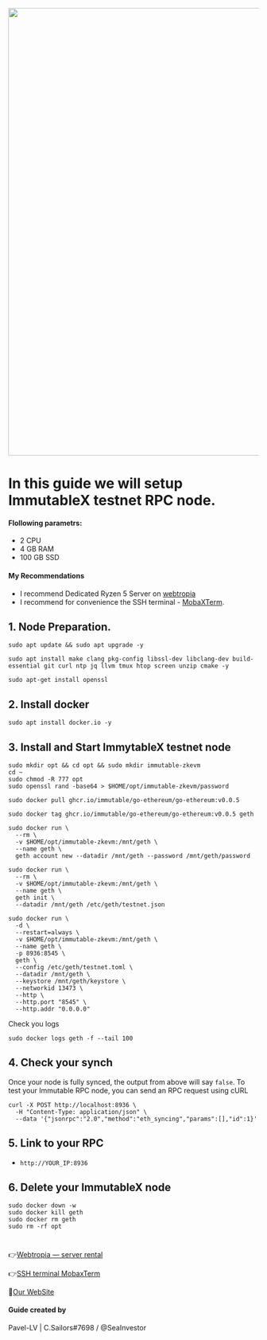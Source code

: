 <p align="center">
 <img src="https://i.postimg.cc/SKpCDTMS/Immutable-1.png"width="900"/></a>
</p>

# In this guide we will setup ImmutableX testnet RPC node.

#### Flollowing parametrs:
- 2 CPU 
- 4 GB RAM
- 100 GB SSD

#### My Recommendations
- I recommend Dedicated Ryzen 5 Server on [webtropia](https://bit.ly/45KaUj4)
- I recommend for convenience the SSH terminal - [MobaXTerm](https://mobaxterm.mobatek.net/download.html).

## 1. Node Preparation.
```
sudo apt update && sudo apt upgrade -y
```
```
sudo apt install make clang pkg-config libssl-dev libclang-dev build-essential git curl ntp jq llvm tmux htop screen unzip cmake -y
```
```
sudo apt-get install openssl
```

## 2. Install docker 
```
sudo apt install docker.io -y
```

## 3. Install and Start ImmytableX testnet node

```
sudo mkdir opt && cd opt && sudo mkdir immutable-zkevm
cd ~
sudo chmod -R 777 opt
sudo openssl rand -base64 > $HOME/opt/immutable-zkevm/password
```
```
sudo docker pull ghcr.io/immutable/go-ethereum/go-ethereum:v0.0.5
```
```
sudo docker tag ghcr.io/immutable/go-ethereum/go-ethereum:v0.0.5 geth
```
```
sudo docker run \
  --rm \
  -v $HOME/opt/immutable-zkevm:/mnt/geth \
  --name geth \
  geth account new --datadir /mnt/geth --password /mnt/geth/password
```
```
sudo docker run \
  --rm \
  -v $HOME/opt/immutable-zkevm:/mnt/geth \
  --name geth \
  geth init \
  --datadir /mnt/geth /etc/geth/testnet.json 
```
```
sudo docker run \
  -d \
  --restart=always \
  -v $HOME/opt/immutable-zkevm:/mnt/geth \
  --name geth \
  -p 8936:8545 \
  geth \
  --config /etc/geth/testnet.toml \
  --datadir /mnt/geth \
  --keystore /mnt/geth/keystore \
  --networkid 13473 \
  --http \
  --http.port "8545" \
  --http.addr "0.0.0.0"
```
Check you logs
```
sudo docker logs geth -f --tail 100
```
## 4. Check your synch
Once your node is fully synced, the output from above will say `false`. To test your Immutable RPC node, you can send an RPC request using cURL
```
curl -X POST http://localhost:8936 \
  -H "Content-Type: application/json" \
  --data '{"jsonrpc":"2.0","method":"eth_syncing","params":[],"id":1}'
```

## 5. Link to your RPC
- `http://YOUR_IP:8936`

## 6. Delete your ImmutableX node
```
sudo docker down -w
sudo docker kill geth
sudo docker rm geth
sudo rm -rf opt
```
#

👉[Webtropia — server rental](https://bit.ly/45KaUj4)

👉[SSH terminal MobaxTerm](https://mobaxterm.mobatek.net/download.html)

🔰[Our WebSite](cryptosailors.tech)

#### Guide created by 
Pavel-LV | C.Sailors#7698 / @SeaInvestor
